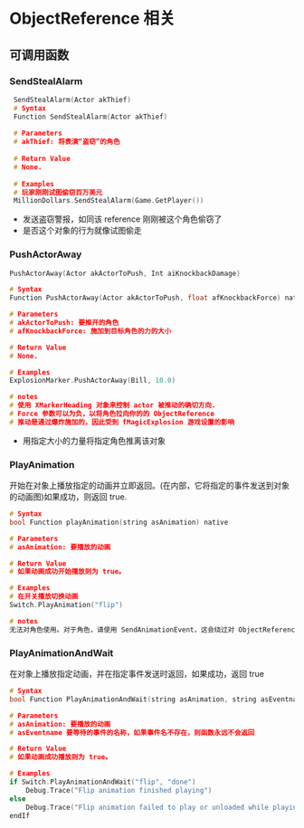 
# ObjectReference 相关

## 可调用函数


### SendStealAlarm

```c
 SendStealAlarm(Actor akThief)
 # Syntax
 Function SendStealAlarm(Actor akThief)
 
 # Parameters
 # akThief: 将表演“盗窃”的角色
 
 # Return Value
 # None.
 
 # Examples
 # 玩家刚刚试图偷窃百万美元
 MillionDollars.SendStealAlarm(Game.GetPlayer())
```

- 发送盗窃警报，如同该 reference 刚刚被这个角色偷窃了
- 是否这个对象的行为就像试图偷走

### PushActorAway

```c
PushActorAway(Actor akActorToPush, Int aiKnockbackDamage)

# Syntax
Function PushActorAway(Actor akActorToPush, float afKnockbackForce) native

# Parameters
# akActorToPush: 要推开的角色
# afKnockbackForce: 施加到目标角色的力的大小

# Return Value
# None.

# Examples
ExplosionMarker.PushActorAway(Bill, 10.0)

# notes
# 使用 XMarkerHeading 对象来控制 actor 被推动的确切方向.
# Force 参数可以为负，以将角色拉向你的的 ObjectReference
# 推动是通过爆炸施加的，因此受到 fMagicExplosion 游戏设置的影响
```

- 用指定大小的力量将指定角色推离该对象

### PlayAnimation 

开始在对象上播放指定的动画并立即返回。(在内部，它将指定的事件发送到对象的动画图)如果成功，则返回 true.

```c
# Syntax
bool Function playAnimation(string asAnimation) native

# Parameters
# asAnimation: 要播放的动画

# Return Value
# 如果动画成功开始播放则为 true。

# Examples
# 在开关播放切换动画
Switch.PlayAnimation("flip")

# notes
无法对角色使用。对于角色，请使用 SendAnimationEvent，这会绕过对 ObjectReference 的检查,从而阻止向参与者发送事件，如果你使用它向角色发送事件，可能会导致角色卡动画，你可以使用 PlayIdle(IdleStop_Loose)取消卡住
```

### PlayAnimationAndWait 

在对象上播放指定动画，并在指定事件发送时返回，如果成功，返回 true

```c
# Syntax
bool Function PlayAnimationAndWait(string asAnimation, string asEventname) native

# Parameters
# asAnimation: 要播放的动画
# asEventname 要等待的事件的名称，如果事件名不存在，则函数永远不会返回

# Return Value
# 如果动画成功播放则为 true。

# Examples
if Switch.PlayAnimationAndWait("flip", "done")
	Debug.Trace("Flip animation finished playing")
else
	Debug.Trace("Flip animation failed to play or unloaded while playing .")
endIf
```



























